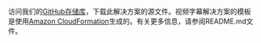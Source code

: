 访问我们的[GitHub存储库](https://github.com/awslabs/aws-video-transcriber/)，下载此解决方案的源文件。视频字幕解决方案的模板是使用[Amazon CloudFormation](https://aws.amazon.com/cn/cloudformation)生成的。有关更多信息，请参阅README.md文件。